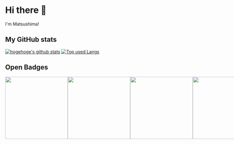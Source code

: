 # Hi there 👋
I'm Matsushima!

## My GitHub stats
[![hogehoge's github stats](https://github-readme-stats.vercel.app/api?username=oiudon&hide=contribs&count_private=true&show_icons=true&theme=tokyonight)](https://github.com/oiudon/)
[![Top used Langs](https://github-readme-stats.vercel.app/api/top-langs/?username=oiudon&layout=compact&theme=tokyonight)](https://github.com/oiudon/)

## Open Badges
<div style="display: flex;">
  <img src="https://user-images.githubusercontent.com/125285302/226229818-a108fefa-02ba-4918-8c36-664cf4fa768c.png" width=200px>
  <img src="https://user-images.githubusercontent.com/125285302/226230754-275e0f47-8dc4-4f46-a72f-8f748891709e.png" width=200px>
  <img src="https://user-images.githubusercontent.com/125285302/226229895-4bca1e7e-b57f-46ce-a776-0c317dbbc74a.png" width=200px>
  <img src="https://user-images.githubusercontent.com/125285302/226232588-e083eb1c-1db3-4609-a70f-dd5441d51408.jpg" width=200px>
</div>


<!--
**oiudon/oiudon** is a ✨ _special_ ✨ repository because its `README.md` (this file) appears on your GitHub profile.

Here are some ideas to get you started:

- 🔭 I’m currently working on ...
- 🌱 I’m currently learning ...
- 👯 I’m looking to collaborate on ...
- 🤔 I’m looking for help with ...
- 💬 Ask me about ...
- 📫 How to reach me: ...
- 😄 Pronouns: ...
- ⚡ Fun fact: ...
-->
